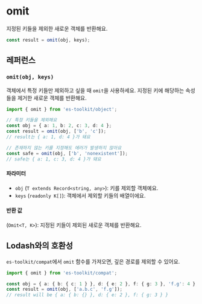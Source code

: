 # omit

지정된 키들을 제외한 새로운 객체를 반환해요.

```typescript
const result = omit(obj, keys);
```

## 레퍼런스

### `omit(obj, keys)`

객체에서 특정 키들만 제외하고 싶을 때 `omit`을 사용하세요. 지정된 키에 해당하는 속성들을 제거한 새로운 객체를 반환해요.

```typescript
import { omit } from 'es-toolkit/object';

// 특정 키들을 제외해요
const obj = { a: 1, b: 2, c: 3, d: 4 };
const result = omit(obj, ['b', 'c']);
// result는 { a: 1, d: 4 }가 돼요

// 존재하지 않는 키를 지정해도 에러가 발생하지 않아요
const safe = omit(obj, ['b', 'nonexistent']);
// safe는 { a: 1, c: 3, d: 4 }가 돼요
```

#### 파라미터

- `obj` (`T extends Record<string, any>`): 키를 제외할 객체예요.
- `keys` (`readonly K[]`): 객체에서 제외할 키들의 배열이에요.

#### 반환 값

(`Omit<T, K>`): 지정된 키들이 제외된 새로운 객체를 반환해요.

## Lodash와의 호환성

`es-toolkit/compat`에서 `omit` 함수를 가져오면, 깊은 경로를 제외할 수 있어요.

```typescript
import { omit } from 'es-toolkit/compat';

const obj = { a: { b: { c: 1 } }, d: { e: 2 }, f: { g: 3 }, 'f.g': 4 };
const result = omit(obj, ['a.b.c', 'f.g']);
// result will be { a: { b: {} }, d: { e: 2 }, f: { g: 3 } }
```
